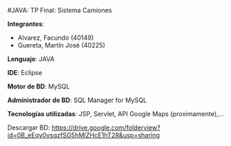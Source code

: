 #JAVA: TP Final: Sistema Camiones

**Integrantes**: 
+ Alvarez, Facundo (40149)
+ Guereta, Martín José (40225)

**Lenguaje**: JAVA

**IDE**: Eclipse

**Motor de BD**: MySQL

**Administrador de BD**: SQL Manager for MySQL

**Tecnologías utilizadas**: JSP, Servlet, API Google Maps (proximamente),...

Descargar BD: https://drive.google.com/folderview?id=0B_eEqy0vsqzfSG5hMlZHcE1hT28&usp=sharing

